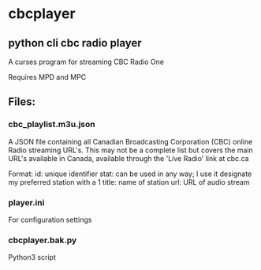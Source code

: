 # cbcplayer
python cli cbc radio player
---------------------------

A curses program for streaming CBC Radio One

Requires MPD and MPC

## Files:

### cbc_playlist.m3u.json

A JSON file containing all Canadian Broadcasting Corporation (CBC) online Radio streaming URL's. This may not be a complete list but covers the main URL's available in Canada, available through the 'Live Radio' link at cbc.ca

Format: id: unique identifier
        stat: can be used in any way; I use it designate my preferred station with a 1
        title: name of station
        url: URL of audio stream

### player.ini

For configuration settings

### cbcplayer.bak.py

Python3 script
